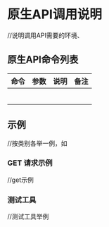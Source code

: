 # 原生API调用说明

//说明调用API需要的环境、

## 原生API命令列表

| 命令 | 参数 | 说明 | 备注 |
| :---: | :---: | :---: | :---: |
|  |  |  |  |
|  |  |  |  |
|  |  |  |  |
|  |  |  |  |
|  |  |  |  |
|  |  |  |  |

## 示例

//按类别各举一例，如

### GET 请求示例

//get示例

### 测试工具

//测试工具举例

